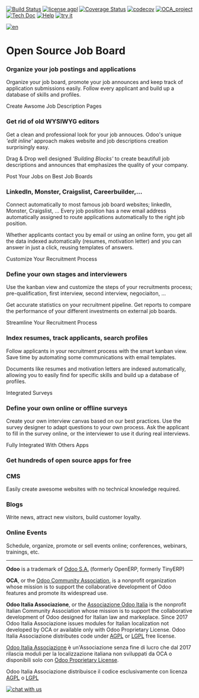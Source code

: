 [![Build Status](https://travis-ci.org/Odoo-Italia-Associazione/OCB.svg?branch=8.0)](https://travis-ci.org/Odoo-Italia-Associazione/OCB)
[![license agpl](https://img.shields.io/badge/licence-AGPL--3-blue.svg)](http://www.gnu.org/licenses/agpl-3.0.html)
[![Coverage Status](https://coveralls.io/repos/github/Odoo-Italia-Associazione/OCB/badge.svg?branch=8.0)](https://coveralls.io/github/Odoo-Italia-Associazione/OCB?branch=8.0)
[![codecov](https://codecov.io/gh/Odoo-Italia-Associazione/OCB/branch/8.0/graph/badge.svg)](https://codecov.io/gh/Odoo-Italia-Associazione/OCB/branch/8.0)
[![OCA_project](http://www.zeroincombenze.it/wp-content/uploads/ci-ct/prd/button-oca-8.svg)](https://github.com/OCA/OCB/tree/8.0)
[![Tech Doc](http://www.zeroincombenze.it/wp-content/uploads/ci-ct/prd/button-docs-8.svg)](http://wiki.zeroincombenze.org/en/Odoo/8.0/dev)
[![Help](http://www.zeroincombenze.it/wp-content/uploads/ci-ct/prd/button-help-8.svg)](http://wiki.zeroincombenze.org/en/Odoo/8.0/man/)
[![try it](http://www.zeroincombenze.it/wp-content/uploads/ci-ct/prd/button-try-it-8.svg)](https://erp8.zeroincombenze.it)


[![en](http://www.shs-av.com/wp-content/en_US.png)](http://wiki.zeroincombenze.org/it/Odoo/7.0/man)

Open Source Job Board
=====================

### Organize your job postings and applications

Organize your job board, promote your job announces and keep track of application submissions easily. Follow every applicant and build up a database of skills and profiles.

Create Awsome Job Description Pages

### Get rid of old WYSIWYG editors

Get a clean and professional look for your job annouces. Odoo's unique *'edit inline'* approach makes website and job descriptions creation surprisingly easy.

Drag & Drop well designed *'Building Blocks'* to create beautifull job descriptions and announces that emphasizes the quality of your company.

Post Your Jobs on Best Job Boards

### LinkedIn, Monster, Craigslist, Careerbuilder,...

Connect automatically to most famous job board websites; linkedIn, Monster, Craigslist, ... Every job position has a new email address automatically assigned to route applications automatically to the right job position.

Whether applicants contact you by email or using an online form, you get all the data indexed automatically (resumes, motivation letter) and you can answer in just a click, reusing templates of answers.

Customize Your Recruitment Process

### Define your own stages and interviewers

Use the kanban view and customize the steps of your recruitments process; pre-qualification, first interview, second interview, negociaiton, ...

Get accurate statistics on your recruitment pipeline. Get reports to compare the performance of your different investments on external job boards.

Streamline Your Recruitment Process

### Index resumes, track applicants, search profiles

Follow applicants in your recruitment process with the smart kanban view. Save time by automating some communications with email templates.

Documents like resumes and motivation letters are indexed automatically, allowing you to easily find for specific skills and build up a database of profiles.

Integrated Surveys

### Define your own online or offline surveys

Create your own interview canvas based on our best practices. Use the survey designer to adapt questions to your own process. Ask the applicant to fill in the survey online, or the interviewer to use it during real interviews.

Fully Integrated With Others Apps

### Get hundreds of open source apps for free


### CMS

Easily create awesome websites with no technical knowledge required.

### Blogs

Write news, attract new visitors, build customer loyalty.


### Online Events

Schedule, organize, promote or sell events online; conferences, webinars, trainings, etc.

[//]: # (copyright)

----

**Odoo** is a trademark of [Odoo S.A.](https://www.odoo.com/) (formerly OpenERP, formerly TinyERP)

**OCA**, or the [Odoo Community Association](http://odoo-community.org/), is a nonprofit organization whose
mission is to support the collaborative development of Odoo features and
promote its widespread use.

**Odoo Italia Associazione**, or the [Associazione Odoo Italia](https://www.odoo-italia.org/)
is the nonprofit Italian Community Association whose mission
is to support the collaborative development of Odoo designed for Italian law and markeplace.
Since 2017 Odoo Italia Associazione issues modules for Italian localization not developed by OCA
or available only with Odoo Proprietary License.
Odoo Italia Associazione distributes code under [AGPL](https://www.gnu.org/licenses/agpl-3.0.html) or [LGPL](https://www.gnu.org/licenses/lgpl.html) free license.

[Odoo Italia Associazione](https://www.odoo-italia.org/) è un'Associazione senza fine di lucro
che dal 2017 rilascia moduli per la localizzazione italiana non sviluppati da OCA
o disponibili solo con [Odoo Proprietary License](https://www.odoo.com/documentation/user/9.0/legal/licenses/licenses.html).

Odoo Italia Associazione distribuisce il codice esclusivamente con licenza [AGPL](https://www.gnu.org/licenses/agpl-3.0.html) o [LGPL](https://www.gnu.org/licenses/lgpl.html)

[//]: # (end copyright)



[![chat with us](https://www.shs-av.com/wp-content/chat_with_us.gif)](https://tawk.to/85d4f6e06e68dd4e358797643fe5ee67540e408b)
